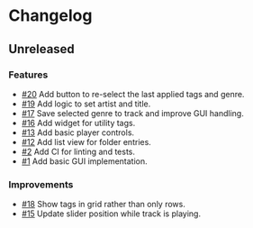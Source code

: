 # Changelog

## Unreleased

### Features

- [#20](https://github.com/MalteHerrmann/track-analyzer/pull/20) Add button to re-select the last applied tags and genre.
- [#19](https://github.com/MalteHerrmann/track-analyzer/pull/19) Add logic to set artist and title.
- [#17](https://github.com/MalteHerrmann/track-analyzer/pull/17) Save selected genre to track and improve GUI handling.
- [#16](https://github.com/MalteHerrmann/track-analyzer/pull/16) Add widget for utility tags.
- [#13](https://github.com/MalteHerrmann/track-analyzer/pull/13) Add basic player controls.
- [#12](https://github.com/MalteHerrmann/track-analyzer/pull/12) Add list view for folder entries.
- [#2](https://github.com/MalteHerrmann/track-analyzer/pull/2) Add CI for linting and tests.
- [#1](https://github.com/MalteHerrmann/track-analyzer/pull/1) Add basic GUI implementation.

### Improvements

- [#18](https://github.com/MalteHerrmann/track-analyzer/pull/18) Show tags in grid rather than only rows.
- [#15](https://github.com/MalteHerrmann/track-analyzer/pull/15) Update slider position while track is playing.

